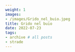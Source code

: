 ```yaml
---
weight: 1
images:
- /images/Grido_nel_buio.jpeg
title: Grido nel buio
date: 2022-07-23
tags:
- archive # all posts
- strade
---
```


